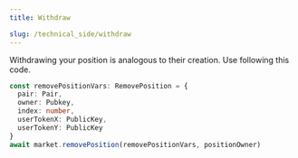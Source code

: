 ```yaml
---
title: Withdraw

slug: /technical_side/withdraw
---
```


Withdrawing your position is analogous to their creation. Use following this code.

```ts
const removePositionVars: RemovePosition = {
  pair: Pair,
  owner: Pubkey,
  index: number,
  userTokenX: PublicKey,
  userTokenY: PublicKey
}
await market.removePosition(removePositionVars, positionOwner)
```
